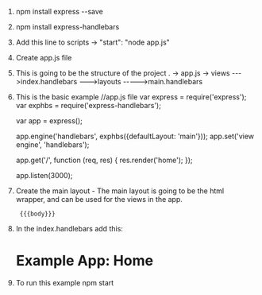 1. npm install express --save
2. npm install express-handlebars
3. Add this line to scripts -> "start": "node app.js"
4. Create app.js file
5. This is going to be the structure of the project
    .
    -> app.js
    -> views
    --->index.handlebars
    --->layouts
    ----->main.handlebars
6. This is the basic example 
    //app.js file
    var express = require('express');
    var exphbs  = require('express-handlebars');

    var app = express();

    app.engine('handlebars', exphbs({defaultLayout: 'main'}));
    app.set('view engine', 'handlebars');

    app.get('/', function (req, res) {
        res.render('home');
    });

    app.listen(3000);

7. Create the main layout - The main layout is going to be the html wrapper, and can be used for the views in the app.

    <!DOCTYPE html>
    <html>
    <head>
        <meta charset="utf-8">
        <title>Example App</title>
    </head>
    <body>

        {{{body}}}

    </body>
    </html>

8. In the index.handlebars add this: 
    <h1>Example App: Home</h1>

9. To run this example 
    npm start